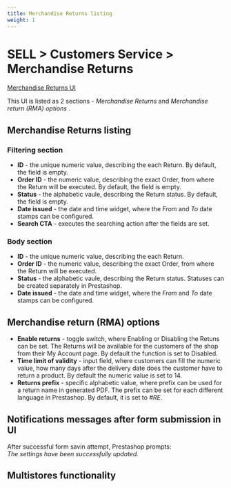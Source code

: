 ```yaml
---
title: Merchandise Returns listing
weight: 1
---
```


# SELL > Customers Service > Merchandise Returns

[Merchandise Returns UI](static/img/merchandise-returns-listing.png)

This UI is listed as 2 sections - _Merchandise Returns_ and _Merchandise return (RMA) options_ .

## Merchandise Returns listing

### Filtering section
- **ID** - the unique numeric value, describing the each Return. By default, the field is empty.
- **Order ID** - the numeric value, describing the exact Order, from where the Return will be executed. By default, the field is empty.
- **Status** - the alphabetic vaule, describing the Return status. By default, the field is empty.
- **Date issued** - the date and time widget, where the _From_ and _To_ date stamps can be configured.
- **Search CTA** - executes the searching action after the fields are set.

### Body section
- **ID** - the unique numeric value, describing the each Return. 
- **Order ID** - the numeric value, describing the exact Order, from where the Return will be executed.
- **Status** - the alphabetic vaule, describing the Return status. Statuses can be created separately in Prestashop.
- **Date issued** - the date and time widget, where the _From_ and _To_ date stamps can be configured.

## Merchandise return (RMA) options 

- **Enable returns** - toggle switch, where Enabling or Disabling the Retuns can be set. The Returns will be available for the customers of the shop from their My Account page. By default the function is set to Disabled.
- **Time limit of validity** - input field, where customers can fill the numeric value, how many days after the delivery date does the customer have to return a product. By default the numeric value is set to 14.
- **Returns prefix** - specific alphabetic value, where prefix can be used for a return name in generated PDF. The prefix can be set for each different language in Prestashop. By default, it is set to _#RE_.

## Notifications messages after form submission in UI

After successful form savin attempt, Prestashop prompts:<br>
_The settings have been successfully updated._

## Multistores functionality


